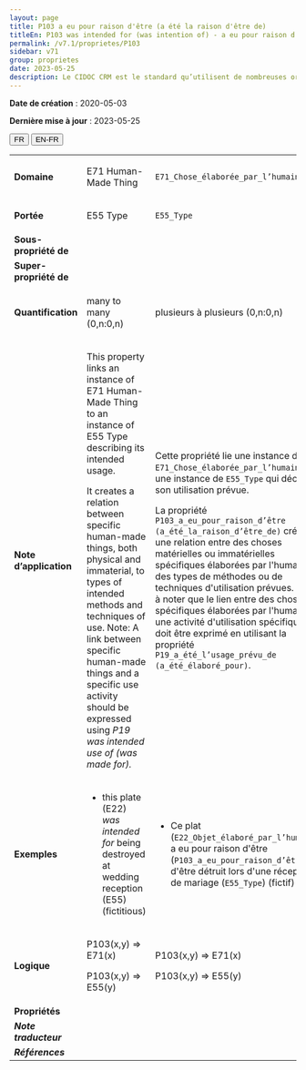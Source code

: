 ```yaml
---
layout: page
title: P103 a eu pour raison d'être (a été la raison d'être de)
titleEn: P103 was intended for (was intention of) - a eu pour raison d'être (a été la raison d'être de)
permalink: /v7.1/proprietes/P103
sidebar: v71
group: proprietes
date: 2023-05-25
description: Le CIDOC CRM est le standard qu’utilisent de nombreuses organisations pour l’échange et l’intégration de jeux de données et de spécifications patrimoniales. Il est développé et maintenu à jour exclusivement en anglais par le CRM SIG, un sous-groupe du Conseil international des musées (ICOM). Ceci est une traduction officielle en français développée par la Traduction en français du CIDOC CRM, une initiative qui offre une version française à jour et accessible ouvertement et gratuitement du standard CIDOC CRM et en démocratise l'usage dans la communauté patrimoniale francophone. ------------ The CIDOC CRM is the standard used by many heritage organizations for the exchange and integration of museum collection datasets and specifications. It is developed and maintained exclusively in English by the CRM SIG, a subgroup of the International Council of Museums (ICOM). This is an official translation developed by the Traduction en français du CIDOC CRM, an initiative offering an open, up-to-date, and free French version of the CIDOC CRM standard, and democratizing its use in the francophone heritage community.
---
```


**Date de création** : 2020-05-03

**Dernière mise à jour** : 2023-05-25

<div class="lang-buttons">
 <button id="fr" class="activate">FR</button>
 <button id="en-fr">EN-FR</button>
</div>

<table>
<tbody>
<tr>
<td><strong>Domaine</strong></td>
<td class="en">
<p>E71 Human-Made Thing</p>
</td>
<td>
<p><code class="language-plaintext highlighter-rouge">E71_Chose_élaborée_par_l’humain</code></p>
</td>
</tr>
<tr>
<td><strong>Portée</strong></td>
<td class="en">
<p>E55 Type</p>
</td>
<td>
<p><code class="language-plaintext highlighter-rouge">E55_Type</code></p>
</td>
</tr>
<tr>
<td><strong>Sous-propriété de</strong></td>
<td class="en">
</td>
<td>
</td>
</tr>
<tr>
<td><strong>Super-propriété de</strong></td>
<td class="en">
</td>
<td>
</td>
</tr>
<tr>
<td><strong>Quantification</strong></td>
<td class="en">
<p>many to many (0,n:0,n)</p>
</td>
<td>
<p>plusieurs à plusieurs (0,n:0,n)</p>
</td>
</tr>
<tr>
<td><strong>Note d’application</strong></td>
<td class="en">
<p>This property links an instance of E71 Human-Made Thing to an instance of E55 Type describing its intended usage. </p>
<p>It creates a relation between specific human-made things, both physical and immaterial, to types of intended methods and techniques of use. Note: A link between specific human-made things and a specific use activity should be expressed using <em>P19</em> <em>was intended use of (was made for).</em></p>
</td>
<td>
<p>Cette propriété lie une instance de <code class="language-plaintext highlighter-rouge">E71_Chose_élaborée_par_l’humain</code> à une instance de <code class="language-plaintext highlighter-rouge">E55_Type</code> qui décrit son utilisation prévue.</p>
<p>La propriété <code class="language-plaintext highlighter-rouge">P103_a_eu_pour_raison_d’être (a_été_la_raison_d’être_de)</code> crée une relation entre des choses matérielles ou immatérielles spécifiques élaborées par l'humain et des types de méthodes ou de techniques d'utilisation prévues. Il est à noter que le lien entre des choses spécifiques élaborées par l'humain et une activité d'utilisation spécifique doit être exprimé en utilisant la propriété <code class="language-plaintext highlighter-rouge">P19_a_été_l’usage_prévu_de (a_été_élaboré_pour)</code>.</p>
</td>
</tr>
<tr>
<td><strong>Exemples</strong></td>
<td class="en">
<ul>
<li><p>this plate (E22) <em>was intended for</em> being destroyed at wedding reception (E55) (fictitious)</p>
</li>
</ul>
</td>
<td>
<ul>
<li><p>Ce plat (<code class="language-plaintext highlighter-rouge">E22_Objet_élaboré_par_l’humain</code>) a eu pour raison d'être (<code class="language-plaintext highlighter-rouge">P103_a_eu_pour_raison_d’être</code>) d'être détruit lors d'une réception de mariage (<code class="language-plaintext highlighter-rouge">E55_Type</code>) (fictif)</p>
</li>
</ul>
</td>
</tr>
<tr>
<td><strong>Logique</strong></td>
<td class="en">
<p>P103(x,y) ⇒ E71(x)</p>
<p>P103(x,y) ⇒ E55(y)</p>
</td>
<td>
<p>P103(x,y) ⇒ E71(x)</p>
<p>P103(x,y) ⇒ E55(y)</p>
</td>
</tr>
<tr>
<td><strong>Propriétés</strong></td>
<td class="en">
</td>
<td>
</td>
</tr>
<tr>
<td><strong><em>Note traducteur</em></strong></td>
<td colspan="2">
</td>
</tr>
<tr>
<td><strong><em>Références</em></strong></td>
<td colspan="2">
</td>
</tr>
</tbody>
</table>
